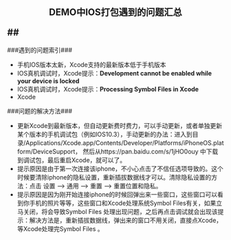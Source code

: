 ## <p align="center">DEMO中IOS打包遇到的问题汇总</p>##

###遇到的问题索引###
- 手机IOS版本太新，Xcode支持的最新版本低于手机版本
- IOS真机调试时，Xcode提示：**Development cannot be enabled while your device is locked**
- IOS真机调试时，Xcode提示：**Processing Symbol Files in Xcode**
- Xcode

###问题的解决方法###
- 更新Xcode到最新版本，但自动更新费时费力，可以手动更新，或者单独更新某个版本的手机调试包（例如IOS10.3），手动更新的办法：进入到目录/Applications/Xcode.app/Contents/Developer/Platforms/iPhoneOS.platform/DeviceSupport， 然后从https://pan.baidu.com/s/1jHO0ouy 中下载到调试包，最后重启Xcode，就可以了。
- 提示原因是由于第一次连接该iphone，不小心点击了不信任选项导致的。这个时候要清除iphone的隐私设置，重新插拔数据线才可以。清除隐私设置的方法：点击 设置 --> 通用 --> 重置  --> 重置位置和隐私。
- 提示原因是因为刚开始连接iphone的时候回弹出来一些窗口，这些窗口可以看到你手机的照片等等，这些窗口和Xcode处理系统Symbol Files有关，如果立马关闭，将会导致Symbol Files 处理出现问题，之后再点击调试就会出现该提示：解决方法是，重新插拔数据线，弹出来的窗口不用关闭，直接点Xcode，等Xcode处理完Symbol Files 。 
















